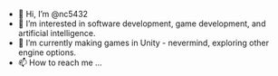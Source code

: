 - 👋 Hi, I’m @nc5432
- 👀 I’m interested in software development, game development, and artificial intelligence.
- 🌱 I’m currently making games in Unity - nevermind, exploring other engine options.
- 📫 How to reach me ...

<!---
nc5432/nc5432 is a ✨ special ✨ repository because its `README.md` (this file) appears on your GitHub profile.
You can click the Preview link to take a look at your changes.
--->
